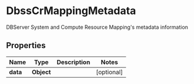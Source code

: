 

# DbssCrMappingMetadata

DBServer System and Compute Resource Mapping's metadata information

## Properties

Name | Type | Description | Notes
------------ | ------------- | ------------- | -------------
**data** | **Object** |  |  [optional]



